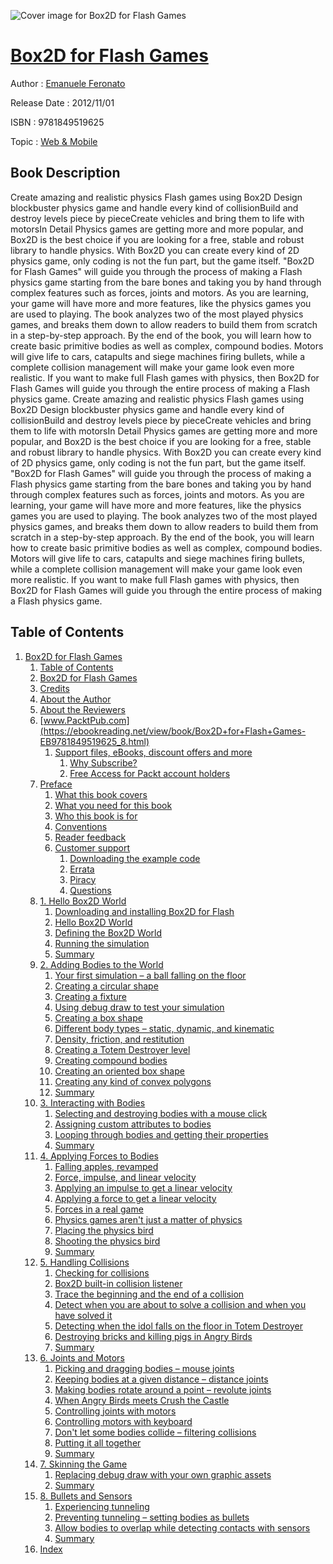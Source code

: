 ![Cover image for Box2D for Flash Games](https://imgdetail.ebookreading.net/cover/cover/web_mobile/EB9781849519625.jpg)

[Box2D for Flash Games](https://ebookreading.net/view/book/Box2D+for+Flash+Games-EB9781849519625_1.html "Box2D for Flash Games")
====================================================================================================================

Author : [Emanuele Feronato](https://ebookreading.net/search/author/Emanuele+Feronato)

Release Date : 2012/11/01

ISBN : 9781849519625

Topic : [Web & Mobile](https://ebookreading.net/search/category/web-mobile)

Book Description
-----------------

Create amazing and realistic physics Flash games using Box2D
Design blockbuster physics game and handle every kind of collisionBuild and destroy levels piece by pieceCreate vehicles and bring them to life with motorsIn Detail
Physics games are getting more and more popular, and Box2D is the best choice if you are looking for a free, stable and robust library to handle physics. With Box2D you can create every kind of 2D physics game, only coding is not the fun part, but the game itself.
"Box2D for Flash Games" will guide you through the process of making a Flash physics game starting from the bare bones and taking you by hand through complex features such as forces, joints and motors. As you are learning, your game will have more and more features, like the physics games you are used to playing.
The book analyzes two of the most played physics games, and breaks them down to allow readers to build them from scratch in a step-by-step approach.
By the end of the book, you will learn how to create basic primitive bodies as well as complex, compound bodies. Motors will give life to cars, catapults and siege machines firing bullets, while a complete collision management will make your game look even more realistic.
If you want to make full Flash games with physics, then Box2D for Flash Games will guide you through the entire process of making a Flash physics game.
              Create amazing and realistic physics Flash games using Box2D
Design blockbuster physics game and handle every kind of collisionBuild and destroy levels piece by pieceCreate vehicles and bring them to life with motorsIn Detail
Physics games are getting more and more popular, and Box2D is the best choice if you are looking for a free, stable and robust library to handle physics. With Box2D you can create every kind of 2D physics game, only coding is not the fun part, but the game itself.
"Box2D for Flash Games" will guide you through the process of making a Flash physics game starting from the bare bones and taking you by hand through complex features such as forces, joints and motors. As you are learning, your game will have more and more features, like the physics games you are used to playing.
The book analyzes two of the most played physics games, and breaks them down to allow readers to build them from scratch in a step-by-step approach.
By the end of the book, you will learn how to create basic primitive bodies as well as complex, compound bodies. Motors will give life to cars, catapults and siege machines firing bullets, while a complete collision management will make your game look even more realistic.
If you want to make full Flash games with physics, then Box2D for Flash Games will guide you through the entire process of making a Flash physics game.
              
Table of Contents
-----------------

1. [Box2D for Flash Games](https://ebookreading.net/view/book/Box2D+for+Flash+Games-EB9781849519625_3.html)
    1. [Table of Contents](https://ebookreading.net/view/book/Box2D+for+Flash+Games-EB9781849519625_2.html)
    1. [Box2D for Flash Games](https://ebookreading.net/view/book/Box2D+for+Flash+Games-EB9781849519625_4.html)
    1. [Credits](https://ebookreading.net/view/book/Box2D+for+Flash+Games-EB9781849519625_5.html)
    1. [About the Author](https://ebookreading.net/view/book/Box2D+for+Flash+Games-EB9781849519625_6.html)
    1. [About the Reviewers](https://ebookreading.net/view/book/Box2D+for+Flash+Games-EB9781849519625_7.html)
    1. [www.PacktPub.com](https://ebookreading.net/view/book/Box2D+for+Flash+Games-EB9781849519625_8.html)
        1. [Support files, eBooks, discount offers and more](https://ebookreading.net/view/book/Box2D+for+Flash+Games-EB9781849519625_8.html#ch00lvl1sec01)
            1. [Why Subscribe?](https://ebookreading.net/view/book/Box2D+for+Flash+Games-EB9781849519625_8.html#ch00lvl4sec01)
            1. [Free Access for Packt account holders](https://ebookreading.net/view/book/Box2D+for+Flash+Games-EB9781849519625_8.html#ch00lvl4sec02)
    1. [Preface](https://ebookreading.net/view/book/Box2D+for+Flash+Games-EB9781849519625_9.html)
        1. [What this book covers](https://ebookreading.net/view/book/Box2D+for+Flash+Games-EB9781849519625_9.html#ch00lvl1sec02)
        1. [What you need for this book](https://ebookreading.net/view/book/Box2D+for+Flash+Games-EB9781849519625_10.html)
        1. [Who this book is for](https://ebookreading.net/view/book/Box2D+for+Flash+Games-EB9781849519625_11.html)
        1. [Conventions](https://ebookreading.net/view/book/Box2D+for+Flash+Games-EB9781849519625_12.html)
        1. [Reader feedback](https://ebookreading.net/view/book/Box2D+for+Flash+Games-EB9781849519625_13.html)
        1. [Customer support](https://ebookreading.net/view/book/Box2D+for+Flash+Games-EB9781849519625_14.html)
            1. [Downloading the example code](https://ebookreading.net/view/book/Box2D+for+Flash+Games-EB9781849519625_14.html#ch00lvl2sec02)
            1. [Errata](https://ebookreading.net/view/book/Box2D+for+Flash+Games-EB9781849519625_14.html#ch00lvl2sec03)
            1. [Piracy](https://ebookreading.net/view/book/Box2D+for+Flash+Games-EB9781849519625_14.html#ch00lvl2sec04)
            1. [Questions](https://ebookreading.net/view/book/Box2D+for+Flash+Games-EB9781849519625_14.html#ch00lvl2sec05)
    1. [1. Hello Box2D World](https://ebookreading.net/view/book/Box2D+for+Flash+Games-EB9781849519625_15.html)
        1. [Downloading and installing Box2D for Flash](https://ebookreading.net/view/book/Box2D+for+Flash+Games-EB9781849519625_15.html#ch01lvl1sec08)
        1. [Hello Box2D World](https://ebookreading.net/view/book/Box2D+for+Flash+Games-EB9781849519625_16.html)
        1. [Defining the Box2D World](https://ebookreading.net/view/book/Box2D+for+Flash+Games-EB9781849519625_17.html)
        1. [Running the simulation](https://ebookreading.net/view/book/Box2D+for+Flash+Games-EB9781849519625_18.html)
        1. [Summary](https://ebookreading.net/view/book/Box2D+for+Flash+Games-EB9781849519625_19.html)
    1. [2. Adding Bodies to the World](https://ebookreading.net/view/book/Box2D+for+Flash+Games-EB9781849519625_20.html)
        1. [Your first simulation – a ball falling on the floor](https://ebookreading.net/view/book/Box2D+for+Flash+Games-EB9781849519625_20.html#ch02lvl1sec13)
        1. [Creating a circular shape](https://ebookreading.net/view/book/Box2D+for+Flash+Games-EB9781849519625_21.html)
        1. [Creating a fixture](https://ebookreading.net/view/book/Box2D+for+Flash+Games-EB9781849519625_22.html)
        1. [Using debug draw to test your simulation](https://ebookreading.net/view/book/Box2D+for+Flash+Games-EB9781849519625_23.html)
        1. [Creating a box shape](https://ebookreading.net/view/book/Box2D+for+Flash+Games-EB9781849519625_24.html)
        1. [Different body types – static, dynamic, and kinematic](https://ebookreading.net/view/book/Box2D+for+Flash+Games-EB9781849519625_25.html)
        1. [Density, friction, and restitution](https://ebookreading.net/view/book/Box2D+for+Flash+Games-EB9781849519625_26.html)
        1. [Creating a Totem Destroyer level](https://ebookreading.net/view/book/Box2D+for+Flash+Games-EB9781849519625_27.html)
        1. [Creating compound bodies](https://ebookreading.net/view/book/Box2D+for+Flash+Games-EB9781849519625_28.html)
        1. [Creating an oriented box shape](https://ebookreading.net/view/book/Box2D+for+Flash+Games-EB9781849519625_29.html)
        1. [Creating any kind of convex polygons](https://ebookreading.net/view/book/Box2D+for+Flash+Games-EB9781849519625_30.html)
        1. [Summary](https://ebookreading.net/view/book/Box2D+for+Flash+Games-EB9781849519625_31.html)
    1. [3. Interacting with Bodies](https://ebookreading.net/view/book/Box2D+for+Flash+Games-EB9781849519625_32.html)
        1. [Selecting and destroying bodies with a mouse click](https://ebookreading.net/view/book/Box2D+for+Flash+Games-EB9781849519625_32.html#ch03lvl1sec25)
        1. [Assigning custom attributes to bodies](https://ebookreading.net/view/book/Box2D+for+Flash+Games-EB9781849519625_33.html)
        1. [Looping through bodies and getting their properties](https://ebookreading.net/view/book/Box2D+for+Flash+Games-EB9781849519625_34.html)
        1. [Summary](https://ebookreading.net/view/book/Box2D+for+Flash+Games-EB9781849519625_35.html)
    1. [4. Applying Forces to Bodies](https://ebookreading.net/view/book/Box2D+for+Flash+Games-EB9781849519625_36.html)
        1. [Falling apples, revamped](https://ebookreading.net/view/book/Box2D+for+Flash+Games-EB9781849519625_36.html#ch04lvl1sec29)
        1. [Force, impulse, and linear velocity](https://ebookreading.net/view/book/Box2D+for+Flash+Games-EB9781849519625_37.html)
        1. [Applying an impulse to get a linear velocity](https://ebookreading.net/view/book/Box2D+for+Flash+Games-EB9781849519625_38.html)
        1. [Applying a force to get a linear velocity](https://ebookreading.net/view/book/Box2D+for+Flash+Games-EB9781849519625_39.html)
        1. [Forces in a real game](https://ebookreading.net/view/book/Box2D+for+Flash+Games-EB9781849519625_40.html)
        1. [Physics games aren&#39;t just a matter of physics](https://ebookreading.net/view/book/Box2D+for+Flash+Games-EB9781849519625_41.html)
        1. [Placing the physics bird](https://ebookreading.net/view/book/Box2D+for+Flash+Games-EB9781849519625_42.html)
        1. [Shooting the physics bird](https://ebookreading.net/view/book/Box2D+for+Flash+Games-EB9781849519625_43.html)
        1. [Summary](https://ebookreading.net/view/book/Box2D+for+Flash+Games-EB9781849519625_44.html)
    1. [5. Handling Collisions](https://ebookreading.net/view/book/Box2D+for+Flash+Games-EB9781849519625_45.html)
        1. [Checking for collisions](https://ebookreading.net/view/book/Box2D+for+Flash+Games-EB9781849519625_45.html#ch05lvl1sec38)
        1. [Box2D built-in collision listener](https://ebookreading.net/view/book/Box2D+for+Flash+Games-EB9781849519625_46.html)
        1. [Trace the beginning and the end of a collision](https://ebookreading.net/view/book/Box2D+for+Flash+Games-EB9781849519625_47.html)
        1. [Detect when you are about to solve a collision and when you have solved it](https://ebookreading.net/view/book/Box2D+for+Flash+Games-EB9781849519625_48.html)
        1. [Detecting when the idol falls on the floor in Totem Destroyer](https://ebookreading.net/view/book/Box2D+for+Flash+Games-EB9781849519625_49.html)
        1. [Destroying bricks and killing pigs in Angry Birds](https://ebookreading.net/view/book/Box2D+for+Flash+Games-EB9781849519625_50.html)
        1. [Summary](https://ebookreading.net/view/book/Box2D+for+Flash+Games-EB9781849519625_51.html)
    1. [6. Joints and Motors](https://ebookreading.net/view/book/Box2D+for+Flash+Games-EB9781849519625_52.html)
        1. [Picking and dragging bodies – mouse joints](https://ebookreading.net/view/book/Box2D+for+Flash+Games-EB9781849519625_52.html#ch06lvl1sec45)
        1. [Keeping bodies at a given distance – distance joints](https://ebookreading.net/view/book/Box2D+for+Flash+Games-EB9781849519625_53.html)
        1. [Making bodies rotate around a point – revolute joints](https://ebookreading.net/view/book/Box2D+for+Flash+Games-EB9781849519625_54.html)
        1. [When Angry Birds meets Crush the Castle](https://ebookreading.net/view/book/Box2D+for+Flash+Games-EB9781849519625_55.html)
        1. [Controlling joints with motors](https://ebookreading.net/view/book/Box2D+for+Flash+Games-EB9781849519625_56.html)
        1. [Controlling motors with keyboard](https://ebookreading.net/view/book/Box2D+for+Flash+Games-EB9781849519625_57.html)
        1. [Don&#39;t let some bodies collide – filtering collisions](https://ebookreading.net/view/book/Box2D+for+Flash+Games-EB9781849519625_58.html)
        1. [Putting it all together](https://ebookreading.net/view/book/Box2D+for+Flash+Games-EB9781849519625_59.html)
        1. [Summary](https://ebookreading.net/view/book/Box2D+for+Flash+Games-EB9781849519625_60.html)
    1. [7. Skinning the Game](https://ebookreading.net/view/book/Box2D+for+Flash+Games-EB9781849519625_61.html)
        1. [Replacing debug draw with your own graphic assets](https://ebookreading.net/view/book/Box2D+for+Flash+Games-EB9781849519625_61.html#ch07lvl1sec54)
        1. [Summary](https://ebookreading.net/view/book/Box2D+for+Flash+Games-EB9781849519625_62.html)
    1. [8. Bullets and Sensors](https://ebookreading.net/view/book/Box2D+for+Flash+Games-EB9781849519625_63.html)
        1. [Experiencing tunneling](https://ebookreading.net/view/book/Box2D+for+Flash+Games-EB9781849519625_63.html#ch08lvl1sec56)
        1. [Preventing tunneling – setting bodies as bullets](https://ebookreading.net/view/book/Box2D+for+Flash+Games-EB9781849519625_64.html)
        1. [Allow bodies to overlap while detecting contacts with sensors](https://ebookreading.net/view/book/Box2D+for+Flash+Games-EB9781849519625_65.html)
        1. [Summary](https://ebookreading.net/view/book/Box2D+for+Flash+Games-EB9781849519625_66.html)
    1. [Index](https://ebookreading.net/view/book/Box2D+for+Flash+Games-EB9781849519625_67.html)
